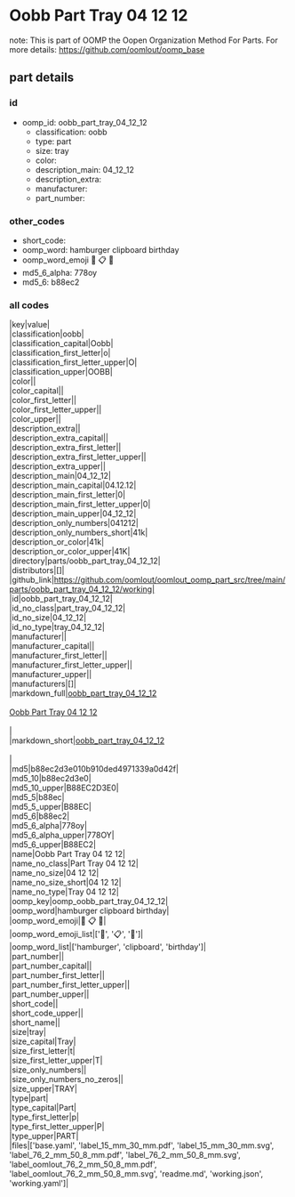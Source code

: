 # Oobb Part Tray 04 12 12  

note: This is part of OOMP the Oopen Organization Method For Parts. For more details: https://github.com/oomlout/oomp_base

##  part details





### id
* oomp_id: oobb_part_tray_04_12_12
  * classification: oobb
  * type: part
  * size: tray
  * color: 
  * description_main: 04_12_12
  * description_extra: 
  * manufacturer: 
  * part_number: 

### other_codes
* short_code: 
* oomp_word: hamburger clipboard birthday
* oomp_word_emoji :hamburger: :clipboard: :birthday:
* md5_6_alpha: 778oy
* md5_6: b88ec2

### all codes 
|key|value|  
|classification|oobb|  
|classification_capital|Oobb|  
|classification_first_letter|o|  
|classification_first_letter_upper|O|  
|classification_upper|OOBB|  
|color||  
|color_capital||  
|color_first_letter||  
|color_first_letter_upper||  
|color_upper||  
|description_extra||  
|description_extra_capital||  
|description_extra_first_letter||  
|description_extra_first_letter_upper||  
|description_extra_upper||  
|description_main|04_12_12|  
|description_main_capital|04.12.12|  
|description_main_first_letter|0|  
|description_main_first_letter_upper|0|  
|description_main_upper|04_12_12|  
|description_only_numbers|041212|  
|description_only_numbers_short|41k|  
|description_or_color|41k|  
|description_or_color_upper|41K|  
|directory|parts/oobb_part_tray_04_12_12|  
|distributors|[]|  
|github_link|https://github.com/oomlout/oomlout_oomp_part_src/tree/main/parts/oobb_part_tray_04_12_12/working|  
|id|oobb_part_tray_04_12_12|  
|id_no_class|part_tray_04_12_12|  
|id_no_size|04_12_12|  
|id_no_type|tray_04_12_12|  
|manufacturer||  
|manufacturer_capital||  
|manufacturer_first_letter||  
|manufacturer_first_letter_upper||  
|manufacturer_upper||  
|manufacturers|[]|  
|markdown_full|[oobb_part_tray_04_12_12](https://github.com/oomlout/oomlout_oomp_part_src/tree/main/parts/oobb_part_tray_04_12_12/working)<br>[](https://github.com/oomlout/oomlout_oomp_part_src/tree/main/parts/oobb_part_tray_04_12_12/working)<br>[Oobb Part Tray 04 12 12](https://github.com/oomlout/oomlout_oomp_part_src/tree/main/parts/oobb_part_tray_04_12_12/working)<br><br>|  
|markdown_short|[oobb_part_tray_04_12_12](https://github.com/oomlout/oomlout_oomp_part_src/tree/main/parts/oobb_part_tray_04_12_12/working)<br><br>|  
|md5|b88ec2d3e010b910ded4971339a0d42f|  
|md5_10|b88ec2d3e0|  
|md5_10_upper|B88EC2D3E0|  
|md5_5|b88ec|  
|md5_5_upper|B88EC|  
|md5_6|b88ec2|  
|md5_6_alpha|778oy|  
|md5_6_alpha_upper|778OY|  
|md5_6_upper|B88EC2|  
|name|Oobb Part Tray 04 12 12|  
|name_no_class|Part Tray 04 12 12|  
|name_no_size|04 12 12|  
|name_no_size_short|04 12 12|  
|name_no_type|Tray 04 12 12|  
|oomp_key|oomp_oobb_part_tray_04_12_12|  
|oomp_word|hamburger clipboard birthday|  
|oomp_word_emoji|:hamburger: :clipboard: :birthday:|  
|oomp_word_emoji_list|[':hamburger:', ':clipboard:', ':birthday:']|  
|oomp_word_list|['hamburger', 'clipboard', 'birthday']|  
|part_number||  
|part_number_capital||  
|part_number_first_letter||  
|part_number_first_letter_upper||  
|part_number_upper||  
|short_code||  
|short_code_upper||  
|short_name||  
|size|tray|  
|size_capital|Tray|  
|size_first_letter|t|  
|size_first_letter_upper|T|  
|size_only_numbers||  
|size_only_numbers_no_zeros||  
|size_upper|TRAY|  
|type|part|  
|type_capital|Part|  
|type_first_letter|p|  
|type_first_letter_upper|P|  
|type_upper|PART|  
|files|['base.yaml', 'label_15_mm_30_mm.pdf', 'label_15_mm_30_mm.svg', 'label_76_2_mm_50_8_mm.pdf', 'label_76_2_mm_50_8_mm.svg', 'label_oomlout_76_2_mm_50_8_mm.pdf', 'label_oomlout_76_2_mm_50_8_mm.svg', 'readme.md', 'working.json', 'working.yaml']|  
